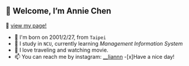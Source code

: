 ## 👋 Welcome, I’m Annie Chen
:paperclip: [view my page!](https://lianchencc.github.io/)
- 👀 I'm born on 2001/2/27, from `Taipei`
- 🌱 I study in `NCU`, currently learning *Management Information System*
- 💞️ I love traveling and watching movie.
- 📫 You can reach me by instagram: [__liannn](https://www.instagram.com/__liannn/)
-[x]Have a nice day!
<!---
lianchencc/lianchencc is a ✨ special ✨ repository because its `README.md` (this file) appears on your GitHub profile.
You can click the Preview link to take a look at your changes.
--->
